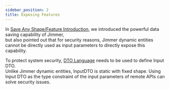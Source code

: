 ```yaml
---  
sidebar_position: 2
title: Exposing Features
---  
```


In [Save Any Shape/Feature Introduction](../feature), we introduced the powerful data saving capability of Jimmer,  
but also pointed out that for security reasons, Jimmer dynamic entities cannot be directly used as input parameters to directly expose this capability.  

To protect system security, [DTO Language](../../../object/view/dto-language) needs to be used to define Input DTO.  
Unlike Jimmer dynamic entities, InputDTO is static with fixed shape. Using Input DTO as the type constraint of the input parameters of remote APIs can solve security issues.